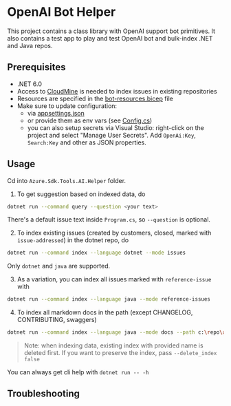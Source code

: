 # OpenAI Bot Helper

This project contains a class library with OpenAI support bot primitives.
It also contains a test app to play and test OpenAI bot and bulk-index .NET and Java repos.

## Prerequisites

- .NET 6.0
- Access to [CloudMine](https://eng.ms/docs/products/1es-cloudmine) is needed to index issues in existing repositories
- Resources are specified in the [bot-resources.bicep](./bot-resources.bicep) file
- Make sure to update configuration:
  - via [appsettings.json](./appsettings.json)
  - or provide them as env vars (see [Config.cs](./Configs.cs))
  - you can also setup secrets via Visual Studio: right-click on the project and select "Manage User Secrets". Add `OpenAi:Key`, `Search:Key` and other as JSON properties.

## Usage

Cd into `Azure.Sdk.Tools.AI.Helper` folder.

1. To get suggestion based on indexed data, do

```bash
dotnet run --command query --question <your text>
```

There's a default issue text inside `Program.cs`, so `--question` is optional.

2. To index existing issues (created by customers, closed, marked with `issue-addressed`) in the dotnet repo, do

```bash
dotnet run --command index --language dotnet --mode issues
```

Only `dotnet` and `java` are supported.

3. As a variation, you can index all issues marked with `reference-issue` with

```bash
dotnet run --command index --language java --mode reference-issues
```

4. To index all markdown docs in the path (except CHANGELOG, CONTRIBUTING, swaggers)

```bash
dotnet run --command index --language java --mode docs --path c:\repo\azure-sdk-for-java\sdk
```

> Note: when indexing data, existing index with provided name is deleted first. If you want to preserve the index, pass `--delete_index false`

You can always get cli help with `dotnet run -- -h`

## Troubleshooting